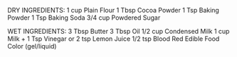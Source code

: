 DRY INGREDIENTS:
1 cup Plain Flour 
1 Tbsp Cocoa Powder
1 Tsp Baking Powder 
1 Tsp Baking Soda
3/4 cup Powdered Sugar 

WET INGREDIENTS:
3 Tbsp Butter 
3 Tbsp Oil 
1/2 cup Condensed Milk 
1 cup Milk + 1 Tsp Vinegar or 2 tsp Lemon Juice 
1/2 tsp Blood Red Edible Food Color (gel/liquid)




